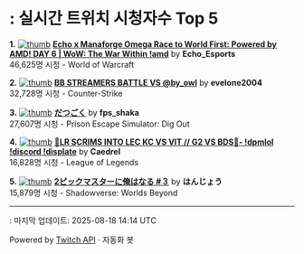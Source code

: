 # : 실시간 트위치 시청자수 Top 5

**1.** [![thumb](https://static-cdn.jtvnw.net/previews-ttv/live_user_echo_esports-320x180.jpg)](https://twitch.tv/Echo_Esports)
**[Echo x Manaforge Omega Race to World First: Powered by AMD!  DAY 6 | WoW: The War Within !amd](https://twitch.tv/Echo_Esports)** by **Echo_Esports**<br>46,625명 시청  - World of Warcraft

**2.** [![thumb](https://static-cdn.jtvnw.net/previews-ttv/live_user_evelone2004-320x180.jpg)](https://twitch.tv/evelone2004)
**[BB STREAMERS BATTLE VS @by_owl](https://twitch.tv/evelone2004)** by **evelone2004**<br>32,728명 시청  - Counter-Strike

**3.** [![thumb](https://static-cdn.jtvnw.net/previews-ttv/live_user_fps_shaka-320x180.jpg)](https://twitch.tv/fps_shaka)
**[だつごく](https://twitch.tv/fps_shaka)** by **fps_shaka**<br>27,607명 시청  - Prison Escape Simulator: Dig Out

**4.** [![thumb](https://static-cdn.jtvnw.net/previews-ttv/live_user_caedrel-320x180.jpg)](https://twitch.tv/Caedrel)
**[🔴LR SCRIMS INTO LEC KC VS VIT // G2 VS BDS🔴-  !dpmlol !discord !displate](https://twitch.tv/Caedrel)** by **Caedrel**<br>16,828명 시청  - League of Legends

**5.** [![thumb](https://static-cdn.jtvnw.net/previews-ttv/live_user_hanjoudesu-320x180.jpg)](https://twitch.tv/はんじょう)
**[2ピックマスターに俺はなる #３](https://twitch.tv/はんじょう)** by **はんじょう**<br>15,879명 시청  - Shadowverse: Worlds Beyond


---
: 마지막 업데이트: 2025-08-18 14:14 UTC

Powered by [Twitch API](https://dev.twitch.tv/docs/api/reference) · 자동화 봇